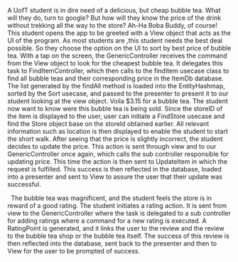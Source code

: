 A UofT student is in dire need of a delicious, but cheap bubble tea. What will they do, turn to google? But how will 
they know the price of the drink without trekking all the way to the store? Ah-Ha Boba Buddy, of course! This student 
opens the app to be greeted with a View object that acts as the UI of the program. As most students are ,this student 
needs the best deal possible. So they choose the option on the UI to sort by best price of bubble tea. With a tap on the 
screen, the GenericController receives the command from the View object to look for the cheapest bubble tea. It 
delegates this task to FindItemController, which then calls to the findItem usecase class to find all bubble teas and 
their corresponding price in the ItemDb database. The list generated by the findAll method is loaded into the EntityHashmap,
sorted by the Sort usecase, and passed to the presenter to present it to our student looking at the view object. 
Voila $3.15 for a bubble tea. The student now want to know were this bubble tea is being sold. Since the storeID of the 
item is displayed to the user, user can 
initiate a FindStore usecase and find the Store object base on the storeId obtained earlier. All relevant information 
such as location is then displayed to enable the student to start the short walk. After seeing that the price is 
slightly incorrect, the student decides to update the price. This action is sent through view and to our 
GenericController once again, which calls the sub controller responsible for updating price. This time the action is 
then sent to UpdateItem in which the request is fulfilled. This success is then reflected in the database, loaded 
into a presenter and sent to View to assure the user that their update was successful. 

 
The bubble tea was magnificent, and the student feels the store is in reward of a good rating. The student initiates a 
rating action. It is sent from view to the GenericController where the task is delegated to a sub controller for adding 
ratings where a command for a new rating is executed. A RatingPoint is generated, and it links 
the user to the review and the review to the bubble tea shop or the bubble tea itself. 
The success of this review is then reflected into the database, 
sent back to the presenter and then to View for the user to be prompted of success.

